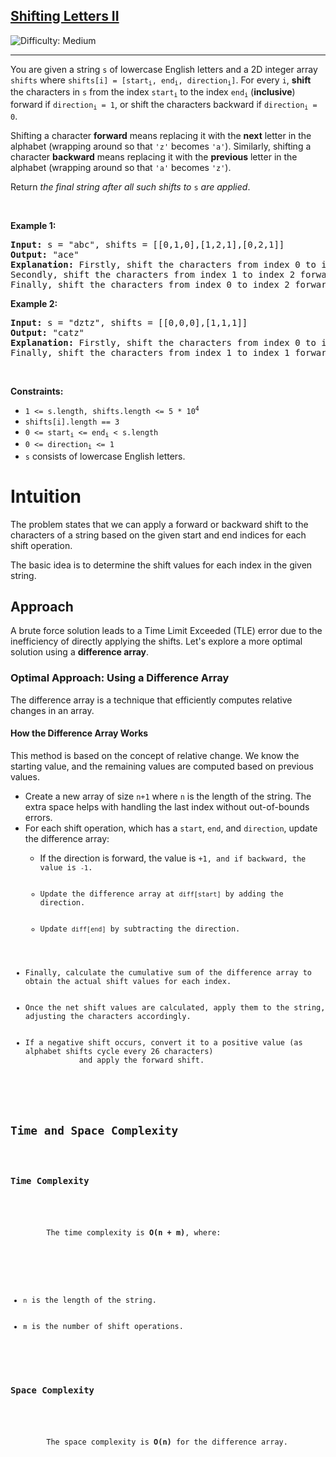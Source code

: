 <h2><a href="https://leetcode.com/problems/shifting-letters-ii">Shifting Letters II</a></h2> <img src='https://img.shields.io/badge/Difficulty-Medium-orange' alt='Difficulty: Medium' /><hr><p>You are given a string <code>s</code> of lowercase English letters and a 2D integer array <code>shifts</code> where <code>shifts[i] = [start<sub>i</sub>, end<sub>i</sub>, direction<sub>i</sub>]</code>. For every <code>i</code>, <strong>shift</strong> the characters in <code>s</code> from the index <code>start<sub>i</sub></code> to the index <code>end<sub>i</sub></code> (<strong>inclusive</strong>) forward if <code>direction<sub>i</sub> = 1</code>, or shift the characters backward if <code>direction<sub>i</sub> = 0</code>.</p>

<p>Shifting a character <strong>forward</strong> means replacing it with the <strong>next</strong> letter in the alphabet (wrapping around so that <code>&#39;z&#39;</code> becomes <code>&#39;a&#39;</code>). Similarly, shifting a character <strong>backward</strong> means replacing it with the <strong>previous</strong> letter in the alphabet (wrapping around so that <code>&#39;a&#39;</code> becomes <code>&#39;z&#39;</code>).</p>

<p>Return <em>the final string after all such shifts to </em><code>s</code><em> are applied</em>.</p>

<p>&nbsp;</p>
<p><strong class="example">Example 1:</strong></p>

<pre>
<strong>Input:</strong> s = &quot;abc&quot;, shifts = [[0,1,0],[1,2,1],[0,2,1]]
<strong>Output:</strong> &quot;ace&quot;
<strong>Explanation:</strong> Firstly, shift the characters from index 0 to index 1 backward. Now s = &quot;zac&quot;.
Secondly, shift the characters from index 1 to index 2 forward. Now s = &quot;zbd&quot;.
Finally, shift the characters from index 0 to index 2 forward. Now s = &quot;ace&quot;.</pre>

<p><strong class="example">Example 2:</strong></p>

<pre>
<strong>Input:</strong> s = &quot;dztz&quot;, shifts = [[0,0,0],[1,1,1]]
<strong>Output:</strong> &quot;catz&quot;
<strong>Explanation:</strong> Firstly, shift the characters from index 0 to index 0 backward. Now s = &quot;cztz&quot;.
Finally, shift the characters from index 1 to index 1 forward. Now s = &quot;catz&quot;.
</pre>

<p>&nbsp;</p>
<p><strong>Constraints:</strong></p>

<ul>
	<li><code>1 &lt;= s.length, shifts.length &lt;= 5 * 10<sup>4</sup></code></li>
	<li><code>shifts[i].length == 3</code></li>
	<li><code>0 &lt;= start<sub>i</sub> &lt;= end<sub>i</sub> &lt; s.length</code></li>
	<li><code>0 &lt;= direction<sub>i</sub> &lt;= 1</code></li>
	<li><code>s</code> consists of lowercase English letters.</li>
</ul>


<h1>Intuition</h1>
    <p>
        The problem states that we can apply a forward or backward shift to the characters of a string 
        based on the given start and end indices for each shift operation.
    </p>
    <p>
        The basic idea is to determine the shift values for each index in the given string.
    </p>
    <h2>Approach</h2>
    <p>
        A brute force solution leads to a Time Limit Exceeded (TLE) error due to the inefficiency of directly applying the shifts. 
        Let's explore a more optimal solution using a <strong>difference array</strong>.
    </p>
    <h3>Optimal Approach: Using a Difference Array</h3>
    <p>
        The difference array is a technique that efficiently computes relative changes in an array.
    </p>
    <h4>How the Difference Array Works</h4>
    <p>
        This method is based on the concept of relative change. We know the starting value, and the remaining values are 
        computed based on previous values.
    </p>
    <ul>
        <li>Create a new array of size <code>n+1</code> where <code>n</code> is the length of the string. 
            The extra space helps with handling the last index without out-of-bounds errors.</li>
        <li>For each shift operation, which has a <code>start</code>, <code>end</code>, and <code>direction</code>, 
            update the difference array:</li>
        <ul>
            <li>If the direction is forward, the value is <code>+1</</code>, and if backward, the value is <code>-1</code>.</li>
            <li>Update the difference array at <code>diff[start]</code> by adding the direction.</li>
            <li>Update <code>diff[end]</code> by subtracting the direction.</li>
        </ul>
        <li>Finally, calculate the cumulative sum of the difference array to obtain the actual shift values for each index.</li>
        <li>Once the net shift values are calculated, apply them to the string, adjusting the characters accordingly.</li>
        <li>If a negative shift occurs, convert it to a positive value (as alphabet shifts cycle every 26 characters) 
            and apply the forward shift.</li>
    </ul>
    <h2>Time and Space Complexity</h2>
    <h3>Time Complexity</h3>
    <p>
        The time complexity is <strong>O(n + m)</strong>, where:
    </p>
    <ul>
        <li><code>n</code> is the length of the string.</li>
        <li><code>m</code> is the number of shift operations.</li>
    </ul>
    <h3>Space Complexity</h3>
    <p>
        The space complexity is <strong>O(n)</strong> for the difference array.
    </p>


